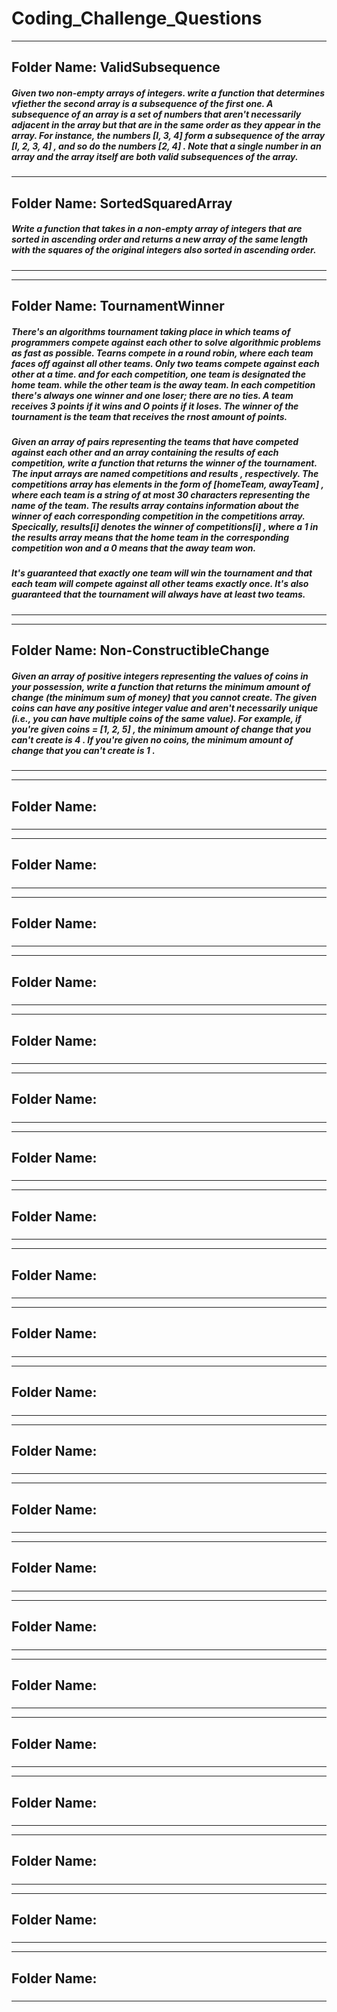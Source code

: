 # Coding_Challenge_Questions

---
## Folder Name: ValidSubsequence

##### Given two non-empty arrays of integers. write a function that determines vfiether the second array is a subsequence of the first one. A subsequence of an array is a set of numbers that aren't necessarily adjacent in the array but that are in the same order as they appear in the array. For instance, the numbers [I, 3, 4] form a subsequence of the array [I, 2, 3, 4] , and so do the numbers [2, 4] . Note that a single number in an array and the array itself are both valid subsequences of the array.

---

## Folder Name: SortedSquaredArray

##### Write a function that takes in a non-empty array of integers that are sorted in ascending order and returns a new array of the same length with the squares of the original integers also sorted in ascending order.

---



---

## Folder Name: TournamentWinner

##### There's an algorithms tournament taking place in which teams of programmers compete against each other to solve algorithmic problems as fast as possible. Tearns compete in a round robin, where each team faces off against all other teams. Only two teams compete against each other at a time. and for each competition, one team is designated the home team. while the other team is the away team. In each competition there's always one winner and one loser; there are no ties. A team receives 3 points if it wins and O points if it loses. The winner of the tournament is the team that receives the rnost amount of points. 
##### Given an array of pairs representing the teams that have competed against each other and an array containing the results of each competition, write a function that returns the winner of the tournament. The input arrays are named competitions and results , respectively. The competitions array has elements in the form of [homeTeam, awayTeam] , where each team is a string of at most 30 characters representing the name of the team. The results array contains information about the winner of each corresponding competition in the competitions array. Specically, results[i] denotes the winner of competitions[i] , where a 1 in the results array means that the home team in the corresponding competition won and a 0 means that the away team won. 

##### It's guaranteed that exactly one team will win the tournament and that each team will compete against all other teams exactly once. It's also guaranteed that the tournament will always have at least two teams.


---

---

## Folder Name: Non-ConstructibleChange

##### Given an array of positive integers representing the values of coins in your possession, write a function that returns the minimum amount of change (the minimum sum of money) that you cannot create. The given coins can have any positive integer value and aren't necessarily unique (i.e., you can have multiple coins of the same value). For example, if you're given coins = [1, 2, 5] , the minimum amount of change that you can't create is 4 . If you're given no coins, the minimum amount of change that you can't create is 1 .

---

---

## Folder Name:

#####

---

---

## Folder Name:

#####

---

---

## Folder Name:

#####

---

---

## Folder Name:

#####

---


---

## Folder Name:

#####

---

---

## Folder Name:

#####

---

---

## Folder Name:

#####

---

---

## Folder Name:

#####

---

---

## Folder Name:

#####

---

---

## Folder Name:

#####

---

---

## Folder Name:

#####

---

---

## Folder Name:

#####

---

---

## Folder Name:

#####

---

---

## Folder Name:

#####

---

---

## Folder Name:

#####

---

---

## Folder Name:

#####

---

---

## Folder Name:

#####

---

---

## Folder Name:

#####

---

---

## Folder Name:

#####

---

---

## Folder Name:

#####

---

---

## Folder Name:

#####

---
